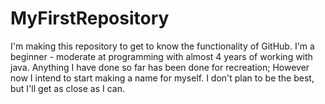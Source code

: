 # MyFirstRepository
I'm making this repository to get to know the functionality of GitHub. I'm a beginner - moderate at programming with almost 4 years of working with java. Anything I have done so far has been done for recreation; However now I intend to start making a name for myself. I don't plan to be the best, but I'll get as close as I can.
